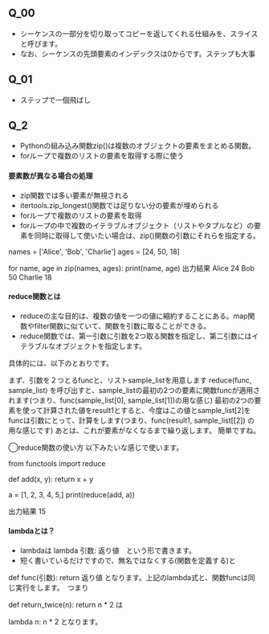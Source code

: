 ## Q_00
- シーケンスの一部分を切り取ってコピーを返してくれる仕組みを、スライスと呼びます。
- なお、シーケンスの先頭要素のインデックスは0からです。ステップも大事

## Q_01
- ステップで一個飛ばし

## Q_2
- Pythonの組み込み関数zip()は複数のオブジェクトの要素をまとめる関数。
- forループで複数のリストの要素を取得する際に使う
#### 要素数が異なる場合の処理　
- zip関数では多い要素が無視される
- itertools.zip_longest()関数では足りない分の要素が埋められる
- forループで複数のリストの要素を取得
- forループの中で複数のイテラブルオブジェクト（リストやタプルなど）の要素を同時に取得して使いたい場合は、zip()関数の引数にそれらを指定する。

names = ['Alice', 'Bob', 'Charlie']
ages = [24, 50, 18]

for name, age in zip(names, ages):
    print(name, age)
 出力結果
 Alice 24
 Bob 50 
 Charlie 18

#### reduce関数とは
- reduceの主な目的は、複数の値を一つの値に縮約することにある。map関数やfilter関数に似ていて、関数を引数に取ることができる。
- reduce関数では、第一引数に引数を2つ取る関数を指定し、第二引数にはイテラブルなオブジェクトを指定します。

具体的には、以下のとおりです。

まず、引数を２つとるfuncと、リストsample_listを用意します
reduce(func, sample_list) を呼び出すと、sample_listの最初の2つの要素に関数funcが適用されます(つまり、func(sample_list[0], sample_list[1])の用な感じ)
最初の2つの要素を使って計算された値をresult1とすると、今度はこの値とsample_list[2]をfuncは引数にとって、計算をします(つまり、func(result1, sample_list[[2]) の用な感じです)
あとは、これが要素がなくなるまで繰り返します。
簡単ですね。

◯reduce関数の使い方
以下みたいな感じで使います。

from functools import reduce

def add(x, y):
    return x + y

a = [1, 2, 3, 4, 5,]
print(reduce(add, a))

出力結果
15

#### lambdaとは？
- lambdaは lambda 引数: 返り値　という形で書きます。
- 短く書いているだけですので、無名ではなくする(関数を定義する)と

def func(引数):
    return 返り値
となります。上記のlambda式と、関数funcは同じ実行をします。　つまり

def return_twice(n):
    return n * 2
は

lambda n: n * 2
となります。
